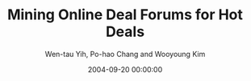 ---
title: "Mining Online Deal Forums for Hot Deals"
collection: publications
permalink: /publication/2004-09-20-0010
date: 2004-09-20 00:00:00
author: 'Wen-tau Yih, Po-hao Chang and Wooyoung Kim'
venue: 'WI-2004'
---
